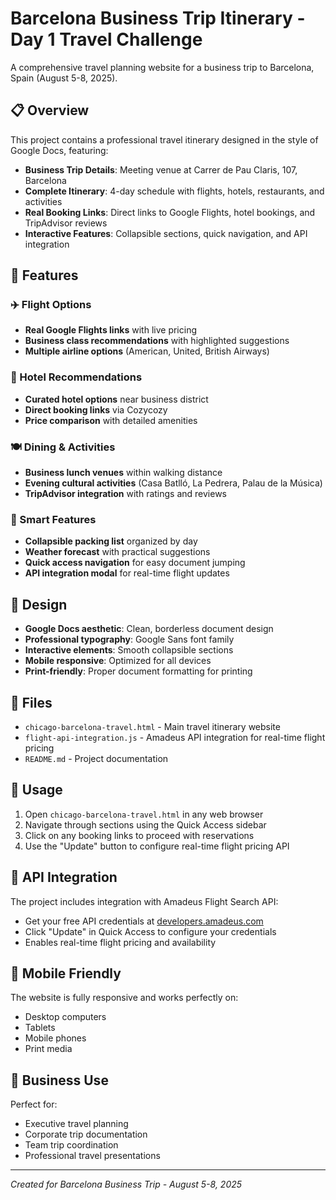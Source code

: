 # Barcelona Business Trip Itinerary - Day 1 Travel Challenge

A comprehensive travel planning website for a business trip to Barcelona, Spain (August 5-8, 2025).

## 📋 Overview

This project contains a professional travel itinerary designed in the style of Google Docs, featuring:

- **Business Trip Details**: Meeting venue at Carrer de Pau Claris, 107, Barcelona
- **Complete Itinerary**: 4-day schedule with flights, hotels, restaurants, and activities
- **Real Booking Links**: Direct links to Google Flights, hotel bookings, and TripAdvisor reviews
- **Interactive Features**: Collapsible sections, quick navigation, and API integration

## 🎯 Features

### ✈️ Flight Options
- **Real Google Flights links** with live pricing
- **Business class recommendations** with highlighted suggestions
- **Multiple airline options** (American, United, British Airways)

### 🏨 Hotel Recommendations
- **Curated hotel options** near business district
- **Direct booking links** via Cozycozy
- **Price comparison** with detailed amenities

### 🍽️ Dining & Activities
- **Business lunch venues** within walking distance
- **Evening cultural activities** (Casa Batlló, La Pedrera, Palau de la Música)
- **TripAdvisor integration** with ratings and reviews

### 🧳 Smart Features
- **Collapsible packing list** organized by day
- **Weather forecast** with practical suggestions
- **Quick access navigation** for easy document jumping
- **API integration modal** for real-time flight updates

## 🎨 Design

- **Google Docs aesthetic**: Clean, borderless document design
- **Professional typography**: Google Sans font family
- **Interactive elements**: Smooth collapsible sections
- **Mobile responsive**: Optimized for all devices
- **Print-friendly**: Proper document formatting for printing

## 📁 Files

- `chicago-barcelona-travel.html` - Main travel itinerary website
- `flight-api-integration.js` - Amadeus API integration for real-time flight pricing
- `README.md` - Project documentation

## 🚀 Usage

1. Open `chicago-barcelona-travel.html` in any web browser
2. Navigate through sections using the Quick Access sidebar
3. Click on any booking links to proceed with reservations
4. Use the "Update" button to configure real-time flight pricing API

## 🔧 API Integration

The project includes integration with Amadeus Flight Search API:
- Get your free API credentials at [developers.amadeus.com](https://developers.amadeus.com)
- Click "Update" in Quick Access to configure your credentials
- Enables real-time flight pricing and availability

## 📱 Mobile Friendly

The website is fully responsive and works perfectly on:
- Desktop computers
- Tablets
- Mobile phones
- Print media

## 🎯 Business Use

Perfect for:
- Executive travel planning
- Corporate trip documentation
- Team trip coordination
- Professional travel presentations

---

*Created for Barcelona Business Trip - August 5-8, 2025*
